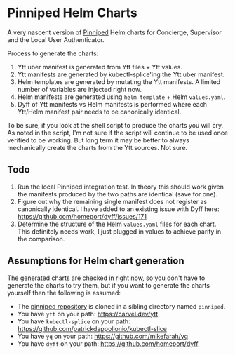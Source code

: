 # Pinniped Helm Charts

A very nascent version of [Pinniped][1] Helm charts for Concierge, Supervisor and the Local User Authenticator. 

Process to generate the charts:

1. Ytt uber manifest is generated from Ytt files + Ytt values.
2. Ytt manifests are generated by kubectl-splice'ing the Ytt uber manifest.
3. Helm templates are generated by mutating the Ytt manifests. A limited number of variables are injected right now.
4. Helm manifests are generated using `helm template` + Helm `values.yaml`.
5. Dyff of Ytt manifests vs Helm manifests is performed where each Ytt/Helm manifest pair needs to be canonically identical.

To be sure, if you look at the shell script to produce the charts you will cry. As noted in the script, I'm not sure if the script will continue to be used once verified to be working. But long term it may be better to always mechanically create the charts from the Ytt sources. Not sure.

## Todo

1. Run the local Pinniped integration test. In theory this should work given the manifests produced by the two paths are identical (save for one).
2. Figure out why the remaining single manifest does not register as canonically identical. I have added to an existing issue with Dyff here: https://github.com/homeport/dyff/issues/171
3. Determine the structure of the Helm `values.yaml` files for each chart. This definitely needs work, I just plugged in values to achieve parity in the comparison.

## Assumptions for Helm chart generation

The generated charts are checked in right now, so you don't have to generate the charts to try them, but if you want to generate the charts yourself then the following is assumed:

- The [pinniped repository][3] is cloned in a sibling directory named `pinniped`.
- You have `ytt` on your path: https://carvel.dev/ytt
- You have `kubectl-splice` on your path: https://github.com/patrickdappollonio/kubectl-slice
- You have `yq` on your path: https://github.com/mikefarah/yq
- You have `dyff` on your path: https://github.com/homeport/dyff

[1]: https://pinniped.dev
[2]: https://github.com/vmware-tanzu/pinniped/tree/main/deploy
[3]: https://github.com/vmware-tanzu/pinniped.git